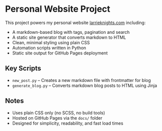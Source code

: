 # Personal Website Project

This project powers my personal website [larrieknights.com](https://larrieknights.com) including:

- A markdown-based blog with tags, pagination and search
- A static site generator that converts markdown to HTML
- Clean, minimal styling using plain CSS
- Automation scripts written in Python
- Static site output for GitHub Pages deployment

## Key Scripts

- `new_post.py` – Creates a new markdown file with frontmatter for blog
- `generate_blog.py` – Converts markdown blog posts to HTML using Jinja

## Notes

- Uses plain CSS only (no SCSS, no build tools)
- Hosted on GitHub Pages via the `docs/` folder
- Designed for simplicity, readability, and fast load times